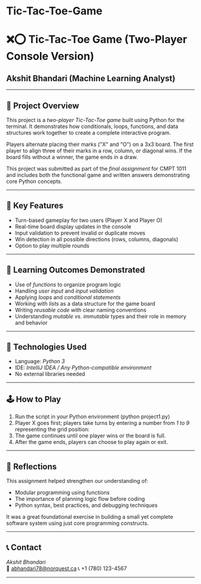 # Tic-Tac-Toe-Game
# ❌⭕ Tic-Tac-Toe Game (Two-Player Console Version)

## Akshit Bhandari (Machine Learning Analyst)

---

## 🎯 Project Overview

This project is a *two-player Tic-Tac-Toe game* built using Python for the terminal. It demonstrates how conditionals, loops, functions, and data structures work together to create a complete interactive program.

Players alternate placing their marks ("X" and "O") on a 3x3 board. The first player to align three of their marks in a row, column, or diagonal wins. If the board fills without a winner, the game ends in a draw.

This project was submitted as part of the *final assignment* for CMPT 1011 and includes both the functional game and written answers demonstrating core Python concepts.

---

## 🧱 Key Features

- Turn-based gameplay for two users (Player X and Player O)
- Real-time board display updates in the console
- Input validation to prevent invalid or duplicate moves
- Win detection in all possible directions (rows, columns, diagonals)
- Option to play multiple rounds

---

## 🧠 Learning Outcomes Demonstrated

- Use of *functions* to organize program logic
- Handling *user input* and *input validation*
- Applying *loops* and *conditional statements*
- Working with *lists* as a data structure for the game board
- Writing *reusable code* with clear naming conventions
- Understanding *mutable vs. immutable* types and their role in memory and behavior

---

## 🧰 Technologies Used

- Language: *Python 3*  
- IDE: *IntelliJ IDEA / Any Python-compatible environment*  
- No external libraries needed

---

## 🕹 How to Play

1. Run the script in your Python environment (python project1.py)
2. Player X goes first; players take turns by entering a number from *1 to 9* representing the grid position:
3. The game continues until one player wins or the board is full.
4. After the game ends, players can choose to play again or exit.

---

## 📝 Reflections

This assignment helped strengthen our understanding of:
- Modular programming using functions
- The importance of planning logic flow before coding
- Python syntax, best practices, and debugging techniques

It was a great foundational exercise in building a small yet complete software system using just core programming constructs.

---

## 📞 Contact

*Akshit Bhandari*  
📧 abhandari78@norquest.ca 
📞 +1 (780) 123-4567

---
